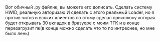 Вот обичный .py файлик, вы можете его дописать. Сделать систему HWID, реальную авторизаю
И сделать с этого реальный Loader, но я против читов и всяких клиентов по этому сделал приколюху которая будет открывать 30 вкладок в бразуере с моим ТГК и в конце перезагрузит пк(в конце можно сделать что то по интреснее, но мне было лень)
